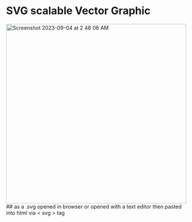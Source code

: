 # SVG scalable Vector Graphic
<img width="489" alt="Screenshot 2023-09-04 at 2 48 06 AM" src="https://github.com/sudo-self/SVG/assets/119916323/a7d996b2-bb42-4f0a-9ad1-3e90f628f68f">
## as a .svg opened in browser or opened with a text editor then pasted into html via < svg > tag
